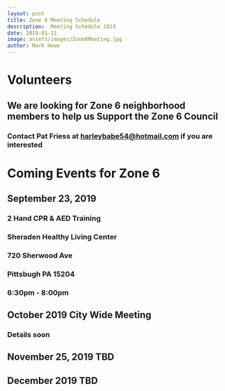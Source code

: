 ```yaml
---
layout: post
title: Zone 6 Meeting Schedule
description:  Meeting Schedule 2019
date: 2019-01-11
image: assets/images/Zone6Meeting.jpg
author: Mark Howe
---
```


# Volunteers
## We are looking for Zone 6 neighborhood members to help us Support the Zone 6 Council
### Contact Pat Friess at harleybabe54@hotmail.com if you are interested


# Coming Events for Zone 6


## September 23, 2019 
### 2 Hand CPR & AED Training
### Sheraden Healthy Living Center
### 720 Sherwood Ave
### Pittsbugh PA 15204
### 6:30pm - 8:00pm


## October 2019 City Wide Meeting
### Details soon

## November 25, 2019 TBD

## December 2019 TBD

